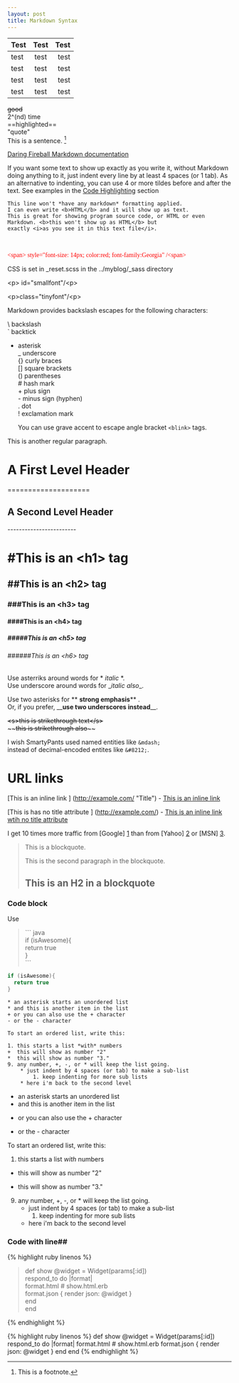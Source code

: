 ```yaml
---
layout: post
title: Markdown Syntax
---
```



<!-- ![_config.yml]({{ site.baseurl }}/images/config.png) -->
<!-- ![Image description](/images/my-image.jpg) -->
<!-- https://guides.github.com/features/mastering-markdown/  --> 


| Test | Test | Test |
| -----|:----:|-----:|
| test | test | test |
| test | test | test |
| test | test | test |
| test | test | test |


~~good~~  
2^(nd) time  
==highlighted==  
"quote"  
This is a sentence. [^1]  
[^1]: This is a footnote.  





[Daring Fireball Markdown documentation](https://daringfireball.net/projects/markdown/basics)  

If you want some text to show up exactly as you write it, without Markdown doing anything to it, just indent every line by at least 4 spaces (or 1 tab). As an alternative to indenting, you can use 4 or more tildes before and after the text. See examples in the [Code Highlighting](http://sourceforge.net/p/necessitas/wiki/markdown_syntax/#md_ex_code) section

    This line won't *have any markdown* formatting applied.
    I can even write <b>HTML</b> and it will show up as text.
    This is great for showing program source code, or HTML or even
    Markdown. <b>this won't show up as HTML</b> but
    exactly <i>as you see it in this text file</i>.



<br />

<span style="font-size: 14px; color: red; font-family: Georgia"> &lt;span&gt; style="font-size: 14px; color:red; font-family:Georgia" &#47;&lt;span&gt;</span>

CSS is set in _reset.scss in the ../myblog/_sass directory 
<p id="smallfont">&lt;p&gt; id="smallfont"&#47;&lt;p&gt;</p
<div class="tinyfont"> &lt;p&gt;class="tinyfont"&#47;&lt;p&gt;</div>


Markdown provides backslash escapes for the following characters:

\   backslash  
`   backtick  
*   asterisk  
_   underscore  
{}  curly braces  
[]  square brackets  
()  parentheses  
\#   hash mark  
\+   plus sign  
\-   minus sign (hyphen)  
.   dot  
!   exclamation mark  


    You can use grave accent to escape angle bracket `<blink>` tags.

This is another regular paragraph.



A First Level Header  
=====   
&#61;&#61;&#61;&#61;&#61;&#61;&#61;&#61;&#61;&#61;&#61;&#61;&#61;&#61;&#61;&#61;&#61;&#61;&#61;&#61;

A Second Level Header  
------------  
&#45;&#45;&#45;&#45;&#45;&#45;&#45;&#45;&#45;&#45;&#45;&#45;&#45;&#45;&#45;&#45;&#45;&#45;&#45;&#45;&#45;&#45;&#45;&#45;  




#  #This is an \<h1\> tag  
##  ##This is an \<h2\> tag  
###  ###This is an \<h3\> tag  
####  ####This is an \<h4\> tag
#####  #####This is an \<h5\> tag
######  ######This is an \<h6\> tag  


Use asterriks around words for &#42; *italic* &#42;.  
Use underscore around words for &#95;_italic also_&#95;.  

Use two asterisks for &#42;&#42; **strong emphasis**&#42;&#42; .  
Or, if you prefer, &#95;&#95;__use two underscores instead__&#95;&#95;.  


<s>&lt;s&gt;this is strikethrough text&lt;&#47;s&gt;</s>  
&#126;&#126;~~this is strikethrough also~~&#126;&#126;




I wish SmartyPants used named entities like `&mdash;`  
instead of decimal-encoded entites like `&#8212;`.  

URL links
=== 

\[This is an inline link \] \(http://example.com/  "Title") - [This is an inline link](http://exmaple.com/ "Title")

\[This is has no title attribute  \] \(http://example.com/) - [This is an inline link wtih no title attribute](http://exmaple.com/)

I get 10 times more traffic from [Google] [1] than from
[Yahoo] [2] or [MSN] [3].

  [1]: http://google.com/        "Google"
  [2]: http://search.yahoo.com/  "Yahoo Search"
  [3]: http://search.msn.com/    "MSN Search"



> This is a blockquote.
> 
> This is the second paragraph in the blockquote.
>
> ## This is an H2 in a blockquote



### Code block

Use  
> &#96;&#96;&#96;  java  
>  if (isAwesome){  
>    return true  
>  }  
> &#96;&#96;&#96;    

``` java
if (isAwesome){
  return true
}
```
    
    * an asterisk starts an unordered list
    * and this is another item in the list
    + or you can also use the + character
    - or the - character
    
    To start an ordered list, write this:
    
    1. this starts a list *with* numbers
    +  this will show as number "2"
    *  this will show as number "3."
    9. any number, +, -, or * will keep the list going.
        * just indent by 4 spaces (or tab) to make a sub-list
            1. keep indenting for more sub lists
        * here i'm back to the second level
     
 * an asterisk starts an unordered list
 * and this is another item in the list
 + or you can also use the + character
 - or the - character
 
 To start an ordered list, write this:
 
 1. this starts a list *with* numbers
 +  this will show as number "2"
 *  this will show as number "3."
 9. any number, +, -, or * will keep the list going.
     * just indent by 4 spaces (or tab) to make a sub-list
         1. keep indenting for more sub lists
     * here i'm back to the second level
 


### Code with <lauguage> line&#35;#

&#123;&#37; highlight ruby linenos &#37;&#125;
>def show
>  @widget = Widget(params[:id])  
>  respond_to do |format|  
>    format.html # show.html.erb  
>    format.json { render json: @widget }  
>  end  
>end    

&#123;&#37; endhighlight &#37;&#125;

{% highlight ruby linenos %}
def show
  @widget = Widget(params[:id])
  respond_to do |format|
    format.html # show.html.erb
    format.json { render json: @widget }
  end
end
{% endhighlight %}
